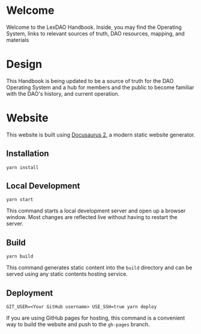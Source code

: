 # Welcome 
Welcome to the LexDAO Handbook. Inside, you may find the Operating System, links to relevant sources of truth, DAO resources, mapping, and materials

# Design
This Handbook is being updated to be a source of truth for the DAO Operating System and a hub for members and the public to become familiar with the DAO's history, and current operation.

# Website

This website is built using [Docusaurus 2](https://v2.docusaurus.io/), a modern static website generator.

## Installation

```console
yarn install
```

## Local Development

```console
yarn start
```

This command starts a local development server and open up a browser window. Most changes are reflected live without having to restart the server.

## Build

```console
yarn build
```

This command generates static content into the `build` directory and can be served using any static contents hosting service.

## Deployment

```console
GIT_USER=<Your GitHub username> USE_SSH=true yarn deploy
```

If you are using GitHub pages for hosting, this command is a convenient way to build the website and push to the `gh-pages` branch.
